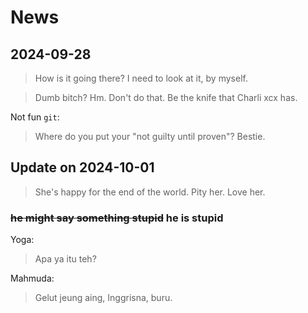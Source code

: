 # News

## 2024-09-28

> How is it going there? I need to look at it, by myself.

> Dumb bitch? Hm. Don't do that. Be the knife that Charli xcx has.

Not fun `git`:
> Where do you put your "not guilty until proven"? Bestie.

## Update on 2024-10-01

> She's happy for the end of the world. Pity her. Love her.

### ~~he might say something stupid~~ he is stupid

Yoga:
> Apa ya itu teh?

Mahmuda:
> Gelut jeung aing, Inggrisna, buru.
